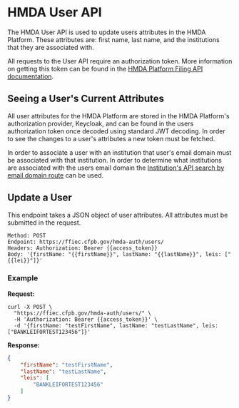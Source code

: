 # HMDA User API

The HMDA User API is used to update users attributes in the HMDA Platform. These attributes are: first name, last name, and the institutions that they are associated with.

All requests to the User API require an authorization token. More information on getting this token can be found in the [HMDA Platform Filing API documentation](/documentation/api/filing/platform.md#authorization).

## Seeing a User's Current Attributes

All user attributes for the HMDA Platform are stored in the HMDA Platform's authorization provider, Keycloak, and can be found in the users authorization token once decoded using standard JWT decoding. In order to see the changes to a user's attributes a new token must be fetched.

In order to associate a user with an institution that user's email domain must be associated with that institution. In order to determine what institutions are associated with the users email domain the [Institution's API search by email domain route](/api/institutions-api/#search-by-email-domain) can be used.

## Update a User

This endpoint takes a JSON object of user attributes. All attributes must be submitted in the request.

```
Method: POST
Endpoint: https://ffiec.cfpb.gov/hmda-auth/users/
Headers: Authorization: Bearer {{access_token}}
Body: '{firstName: "{{firstName}}", lastName: "{{lastName}}", leis: ["{{lei}}"]}'
```

### Example

<b>Request:</b>

```
curl -X POST \
  "https://ffiec.cfpb.gov/hmda-auth/users/" \
  -H 'Authorization: Bearer {{access_token}}' \
  -d '{firstName: "testFirstName", lastName: "testLastName", leis: ["BANKLEIFORTEST123456"]}'
```

<b>Response:</b>

```json
{
    "firstName": "testFirstName",
    "lastName": "testLastName",
    "leis": [
        "BANKLEIFORTEST123456"
    ]
}
```